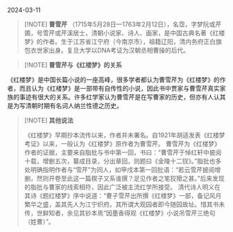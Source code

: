 2024-03-11


> [!NOTE] **曹雪芹**
> （1715年5月28日—1763年2月12日），名霑，字梦阮或芹圃，号雪芹或芹溪居士，清朝小说家、诗人、画家，是中国古典名著《红楼梦》的作者。生于江苏省江宁府（今南京市），祖籍辽阳，清内务府正白旗包衣世家出身。复旦大学以DNA考证为汉朝丞相曹操的后代。


> [!NOTE] **曹雪芹与《红楼梦》的关系**
> 
《红楼梦》是中国长篇小说的一座高峰，很多学者都认为曹雪芹为《红楼梦》的作者，而且认为《红楼梦》是一部带有自传性的小说，因此书中贾家与曹雪芹真实家族的事迹有很大的关系。许多红学家认为曹雪芹是在写曹家的历史，但亦有人认其是为写清朝时期有名词人纳兰性德之历史。


> [!NOTE] **其他说法**
> 
>《红楼梦》早期抄本流传以来，作者并未署名。自1921年胡适发表《红楼梦考证》以来，一般认为《红楼梦》原作者为曹雪芹。
曹雪芹为《红楼梦》作者的证据，主要来自脂批与书中第一回，书曰：“曹雪芹于悼红轩中披阅十载，增删五次，纂成目录，分出章回，则题曰《金陵十二钗》。”脂批也多处明确指明作者与“雪芹”为同人，如甲戌本第一回批语：“若云雪芹披阅增删，然则开卷至此这一篇楔子又系谁撰？足见作者之笔狡猾之甚。”后来发现的脂批与曹家的线索相符，因此广泛被主流红学所接受。
清代诗人明义在其诗《题红楼梦》序中说道：“曹子雪芹出所撰《红楼梦》一部，备记风月繁华之盛，盖其先人为江宁织府。其所谓大观园者即今随园故址。惜其书未传，世鲜知者，余见其钞本焉“因墨香得观《红楼梦》小说吊雪芹三绝句 （姓曹）”。







